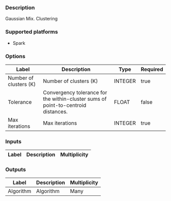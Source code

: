 ###  Description
Gaussian Mix. Clustering

###  Supported platforms
* Spark

###  Options
| Label | Description | Type | Required |
|---|---|---|---|
| Number of clusters (K) | Number of clusters (K) | INTEGER | true |
| Tolerance | Convergency tolerance for the within-cluster sums of point-to-centroid distances. | FLOAT | false |
| Max iterations | Max iterations | INTEGER | true |

###  Inputs
| Label | Description | Multiplicity |
|---|---|---|

###  Outputs
| Label | Description | Multiplicity |
|---|---|---|
| Algorithm | Algorithm | Many |

